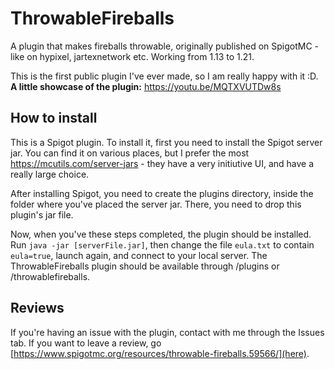 # ThrowableFireballs
A plugin that makes fireballs throwable, originally published on SpigotMC - like on hypixel, jartexnetwork etc. Working from 1.13 to 1.21.

This is the first public plugin I've ever made, so I am really happy with it :D.
<br>**A little showcase of the plugin:** https://youtu.be/MQTXVUTDw8s

## How to install
This is a Spigot plugin. To install it, first you need to install the Spigot server jar. You can find it on various places, but I prefer the most https://mcutils.com/server-jars - they have a very initiutive UI, and have a really large choice.

After installing Spigot, you need to create the plugins directory, inside the folder where you've placed the server jar. There, you need to drop this plugin's jar file.

Now, when you've these steps completed, the plugin should be installed. Run `java -jar [serverFile.jar]`, then change the file `eula.txt` to contain `eula=true`, launch again, and connect to your local server. The ThrowableFireballs plugin should be available through /plugins or /throwablefireballs.

## Reviews
If you're having an issue with the plugin, contact with me through the Issues tab. If you want to leave a review, go [https://www.spigotmc.org/resources/throwable-fireballs.59566/](here).
